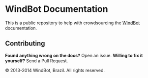 WindBot Documentation
=====================

This is a public repository to help with crowdsourcing the [WindBot](http://tibiawindbot.com) documentation.



Contributing
------------

**Found anything wrong on the docs?** Open an issue.
**Willing to fix it yourself?** Send a Pull Request.




© 2013-2014 WindBot, Brazil. All rights reserved.